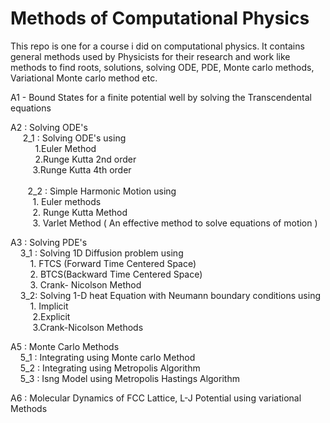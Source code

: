 

# Methods of Computational Physics 
This repo is one for a course i did on computational physics. It contains general methods used by Physicists for their research and work like
methods to find roots, solutions, solving ODE, PDE, Monte carlo methods, Variational Monte carlo method etc. 


A1 - Bound States for a finite potential well by solving the Transcendental equations

A2 :   Solving ODE's<br>
   &nbsp;&nbsp;&nbsp;&nbsp; 2_1 : Solving ODE's using <br>
                &nbsp;&nbsp; &nbsp;&nbsp; &nbsp;&nbsp;&nbsp; 1.Euler Method <br>
                &nbsp; &nbsp;&nbsp;&nbsp; &nbsp;&nbsp;&nbsp; 2.Runge Kutta 2nd order <br>
               &nbsp;&nbsp;&nbsp;&nbsp; &nbsp;&nbsp;&nbsp; 3.Runge Kutta 4th order <br>              
  &nbsp; &nbsp; &nbsp;&nbsp; 2_2 : Simple Harmonic Motion using <br>
              &nbsp;&nbsp;&nbsp;&nbsp; &nbsp;&nbsp;&nbsp;  1. Euler methods <br>
               &nbsp;&nbsp;&nbsp;&nbsp; &nbsp;&nbsp;&nbsp;  2. Runge Kutta Method <br>
               &nbsp;&nbsp;&nbsp;&nbsp; &nbsp;&nbsp;&nbsp; 3. Varlet Method ( An effective method to solve equations of motion ) <br>
              
A3 : Solving PDE's <br> 
  &nbsp;&nbsp;&nbsp;&nbsp;3_1 : Solving 1D Diffusion problem using <br> 
    &nbsp;&nbsp;&nbsp;&nbsp; &nbsp;&nbsp;&nbsp;1. FTCS (Forward Time Centered Space)<br>
       &nbsp;&nbsp;&nbsp;&nbsp; &nbsp;&nbsp;&nbsp;2. BTCS(Backward Time Centered Space)<br>
       &nbsp;&nbsp;&nbsp;&nbsp; &nbsp;&nbsp;&nbsp;3. Crank- Nicolson Method<br> 
       &nbsp;&nbsp;&nbsp;&nbsp;3_2: Solving 1-D heat Equation with Neumann boundary conditions using<br> 
       &nbsp;&nbsp;&nbsp;&nbsp; &nbsp;&nbsp;&nbsp;1. Implicit<br>
       &nbsp;&nbsp;&nbsp;&nbsp; &nbsp;&nbsp;&nbsp; 2.Explicit <br>
       &nbsp;&nbsp;&nbsp;&nbsp; &nbsp;&nbsp;&nbsp; 3.Crank-Nicolson Methods<br>
      
A5 : Monte Carlo Methods <br> 
 &nbsp;&nbsp;&nbsp;&nbsp;5_1 : Integrating using Monte carlo Method<br>
 &nbsp;&nbsp;&nbsp;&nbsp;5_2 : Integrating using Metropolis Algorithm <br>
 &nbsp;&nbsp;&nbsp;&nbsp;5_3 : Isng Model using Metropolis Hastings Algorithm <br>
 
A6 : Molecular Dynamics of FCC Lattice, L-J Potential using variational Methods
       

